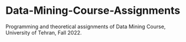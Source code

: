 # Data-Mining-Course-Assignments
Programming and theoretical assignments of Data Mining Course, University of Tehran, Fall 2022. 
